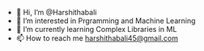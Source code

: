 - 👋 Hi, I’m @Harshithabali
- 👀 I’m interested in Prgramming and Machine Learning
- 🌱 I’m currently learning Complex Libraries in ML
- 📫 How to reach me harshithabali45@gmail.com

<!---
Hash45/Hash45 is a ✨ special ✨ repository because its `README.md` (this file) appears on your GitHub profile.
You can click the Preview link to take a look at your changes.
--->
